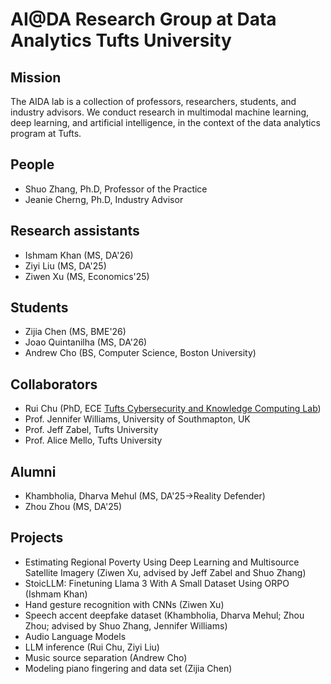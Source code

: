 # AI@DA Research Group at Data Analytics Tufts University

## Mission
The AIDA lab is a collection of professors, researchers, students, and industry advisors. We conduct research in multimodal machine learning, deep learning, and artificial intelligence, in the context of the data analytics program at Tufts. 

## People
- Shuo Zhang, Ph.D, Professor of the Practice
- Jeanie Cherng, Ph.D, Industry Advisor

## Research assistants
- Ishmam Khan (MS, DA'26)
- Ziyi Liu (MS, DA'25)
- Ziwen Xu (MS, Economics'25)

## Students
- Zijia Chen (MS, BME'26)
- Joao Quintanilha (MS, DA'26)
- Andrew Cho (BS, Computer Science, Boston University)

## Collaborators
- Rui Chu (PhD, ECE [Tufts Cybersecurity and Knowledge Computing Lab](https://laogroup.ece.tufts.edu/team/))
- Prof. Jennifer Williams, University of Southmapton, UK
- Prof. Jeff Zabel, Tufts University
- Prof. Alice Mello, Tufts University

## Alumni
- Khambholia, Dharva Mehul (MS, DA'25->Reality Defender)
- Zhou Zhou (MS, DA'25)

## Projects
- Estimating Regional Poverty Using Deep Learning and Multisource 
Satellite Imagery (Ziwen Xu, advised by Jeff Zabel and Shuo Zhang)
- StoicLLM: Finetuning Llama 3 With A Small Dataset Using ORPO (Ishmam Khan)
- Hand gesture recognition with CNNs (Ziwen Xu)
- Speech accent deepfake dataset (Khambholia, Dharva Mehul; Zhou Zhou; advised by Shuo Zhang, Jennifer Williams) 
- Audio Language Models
- LLM inference (Rui Chu, Ziyi Liu)
- Music source separation (Andrew Cho)
- Modeling piano fingering and data set (Zijia Chen)
  


